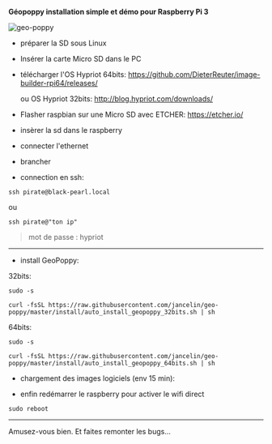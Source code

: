 **Géopoppy installation simple et démo pour Raspberry Pi 3**

![geo-poppy](https://cloud.githubusercontent.com/assets/6421175/7859239/41d9eaa6-053f-11e5-93d1-2056c6cff733.png)



* préparer la SD sous Linux

* Insérer la carte Micro SD dans le PC

* télécharger l'OS Hypriot 64bits: https://github.com/DieterReuter/image-builder-rpi64/releases/ 

  ou OS Hypriot 32bits: http://blog.hypriot.com/downloads/

* Flasher raspbian  sur une Micro SD avec ETCHER: https://etcher.io/
* insèrer la sd dans le raspberry
* connecter l'ethernet
* brancher
* connection en ssh:

```
ssh pirate@black-pearl.local
```
ou 

```
ssh pirate@"ton ip"
```

> mot de passe : hypriot

----------------------

* install GeoPoppy:


32bits:

```
sudo -s

curl -fsSL https://raw.githubusercontent.com/jancelin/geo-poppy/master/install/auto_install_geopoppy_32bits.sh | sh

```

64bits:

```
sudo -s

curl -fsSL https://raw.githubusercontent.com/jancelin/geo-poppy/master/install/auto_install_geopoppy_64bits.sh | sh

```

* chargement des images logiciels  (env 15 min):

* enfin redémarrer le raspberry pour activer le wifi direct
```
sudo reboot
```

________________________________________________________________________________

Amusez-vous bien. Et faites remonter les bugs...

